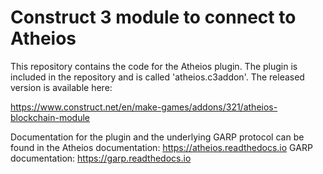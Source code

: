 # Construct 3 module to connect to Atheios

This repository contains the code for the Atheios plugin. The plugin is included in the repository and is called 'atheios.c3addon'.
The released version is available here:

https://www.construct.net/en/make-games/addons/321/atheios-blockchain-module

Documentation for the plugin and the underlying GARP protocol can be found in the
Atheios documentation: 
https://atheios.readthedocs.io
GARP documentation:
https://garp.readthedocs.io






